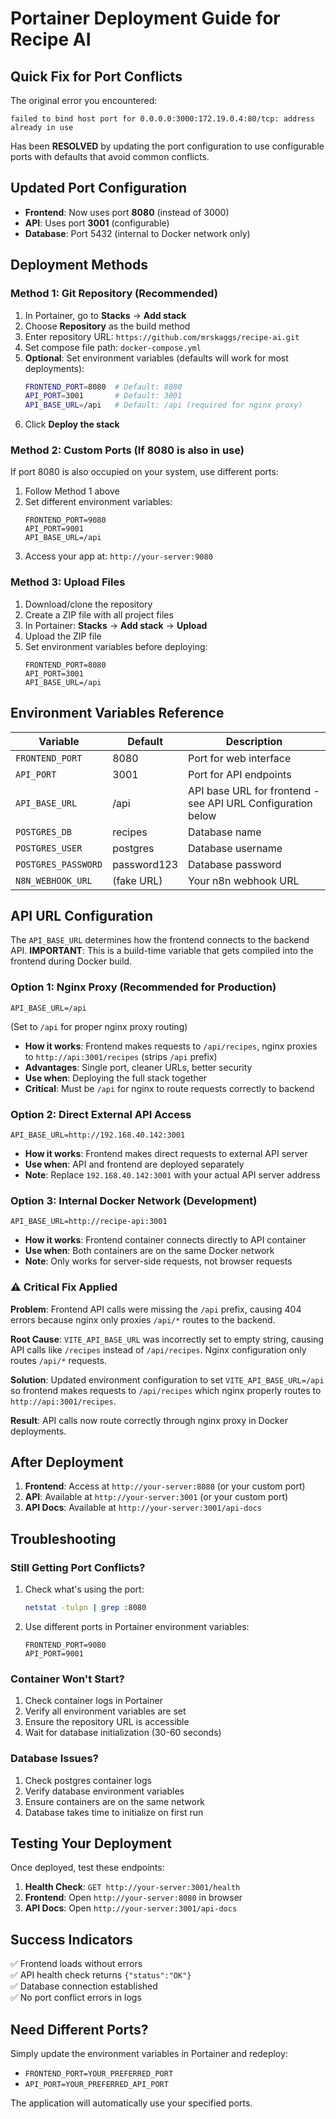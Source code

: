 # Portainer Deployment Guide for Recipe AI

## Quick Fix for Port Conflicts

The original error you encountered:
```
failed to bind host port for 0.0.0.0:3000:172.19.0.4:80/tcp: address already in use
```

Has been **RESOLVED** by updating the port configuration to use configurable ports with defaults that avoid common conflicts.

## Updated Port Configuration

- **Frontend**: Now uses port **8080** (instead of 3000)
- **API**: Uses port **3001** (configurable)
- **Database**: Port 5432 (internal to Docker network only)

## Deployment Methods

### Method 1: Git Repository (Recommended)

1. In Portainer, go to **Stacks** → **Add stack**
2. Choose **Repository** as the build method
3. Enter repository URL: `https://github.com/mrskaggs/recipe-ai.git`
4. Set compose file path: `docker-compose.yml`
5. **Optional**: Set environment variables (defaults will work for most deployments):
   ```bash
   FRONTEND_PORT=8080  # Default: 8080
   API_PORT=3001       # Default: 3001
   API_BASE_URL=/api   # Default: /api (required for nginx proxy)
   ```
6. Click **Deploy the stack**

### Method 2: Custom Ports (If 8080 is also in use)

If port 8080 is also occupied on your system, use different ports:

1. Follow Method 1 above
2. Set different environment variables:
   ```
   FRONTEND_PORT=9080
   API_PORT=9001
   API_BASE_URL=/api
   ```
3. Access your app at: `http://your-server:9080`

### Method 3: Upload Files

1. Download/clone the repository
2. Create a ZIP file with all project files
3. In Portainer: **Stacks** → **Add stack** → **Upload**
4. Upload the ZIP file
5. Set environment variables before deploying:
   ```
   FRONTEND_PORT=8080
   API_PORT=3001
   API_BASE_URL=/api
   ```

## Environment Variables Reference

| Variable | Default | Description |
|----------|---------|-------------|
| `FRONTEND_PORT` | 8080 | Port for web interface |
| `API_PORT` | 3001 | Port for API endpoints |
| `API_BASE_URL` | /api | API base URL for frontend - see API URL Configuration below |
| `POSTGRES_DB` | recipes | Database name |
| `POSTGRES_USER` | postgres | Database username |
| `POSTGRES_PASSWORD` | password123 | Database password |
| `N8N_WEBHOOK_URL` | (fake URL) | Your n8n webhook URL |

## API URL Configuration

The `API_BASE_URL` determines how the frontend connects to the backend API. **IMPORTANT**: This is a build-time variable that gets compiled into the frontend during Docker build.

### Option 1: Nginx Proxy (Recommended for Production)
```
API_BASE_URL=/api
```
(Set to `/api` for proper nginx proxy routing)
- **How it works**: Frontend makes requests to `/api/recipes`, nginx proxies to `http://api:3001/recipes` (strips `/api` prefix)
- **Advantages**: Single port, cleaner URLs, better security
- **Use when**: Deploying the full stack together
- **Critical**: Must be `/api` for nginx to route requests correctly to backend

### Option 2: Direct External API Access
```
API_BASE_URL=http://192.168.40.142:3001
```
- **How it works**: Frontend makes direct requests to external API server
- **Use when**: API and frontend are deployed separately
- **Note**: Replace `192.168.40.142:3001` with your actual API server address

### Option 3: Internal Docker Network (Development)
```
API_BASE_URL=http://recipe-api:3001
```
- **How it works**: Frontend container connects directly to API container
- **Use when**: Both containers are on the same Docker network
- **Note**: Only works for server-side requests, not browser requests

### ⚠️ Critical Fix Applied

**Problem**: Frontend API calls were missing the `/api` prefix, causing 404 errors because nginx only proxies `/api/*` routes to the backend.

**Root Cause**: `VITE_API_BASE_URL` was incorrectly set to empty string, causing API calls like `/recipes` instead of `/api/recipes`. Nginx configuration only routes `/api/*` requests.

**Solution**: Updated environment configuration to set `VITE_API_BASE_URL=/api` so frontend makes requests to `/api/recipes` which nginx properly routes to `http://api:3001/recipes`.

**Result**: API calls now route correctly through nginx proxy in Docker deployments.

## After Deployment

1. **Frontend**: Access at `http://your-server:8080` (or your custom port)
2. **API**: Available at `http://your-server:3001` (or your custom port)
3. **API Docs**: Available at `http://your-server:3001/api-docs`

## Troubleshooting

### Still Getting Port Conflicts?

1. Check what's using the port:
   ```bash
   netstat -tulpn | grep :8080
   ```

2. Use different ports in Portainer environment variables:
   ```
   FRONTEND_PORT=9080
   API_PORT=9001
   ```

### Container Won't Start?

1. Check container logs in Portainer
2. Verify all environment variables are set
3. Ensure the repository URL is accessible
4. Wait for database initialization (30-60 seconds)

### Database Issues?

1. Check postgres container logs
2. Verify database environment variables
3. Ensure containers are on the same network
4. Database takes time to initialize on first run

## Testing Your Deployment

Once deployed, test these endpoints:

1. **Health Check**: `GET http://your-server:3001/health`
2. **Frontend**: Open `http://your-server:8080` in browser
3. **API Docs**: Open `http://your-server:3001/api-docs`

## Success Indicators

✅ Frontend loads without errors  
✅ API health check returns `{"status":"OK"}`  
✅ Database connection established  
✅ No port conflict errors in logs  

## Need Different Ports?

Simply update the environment variables in Portainer and redeploy:

- `FRONTEND_PORT=YOUR_PREFERRED_PORT`
- `API_PORT=YOUR_PREFERRED_API_PORT`

The application will automatically use your specified ports.
